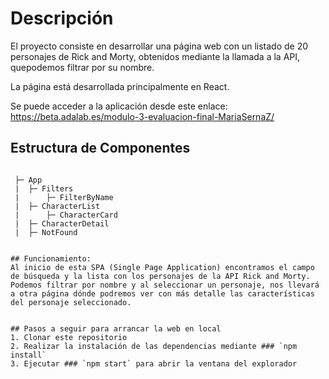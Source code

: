 # Descripción

El proyecto consiste en desarrollar una página web con un listado de 20 personajes de Rick and Morty, obtenidos mediante la llamada a la API, quepodemos filtrar por su nombre. 

La página está desarrollada principalmente en React.

Se puede acceder a la aplicación desde este enlace: https://beta.adalab.es/modulo-3-evaluacion-final-MariaSernaZ/

## Estructura de Componentes

```

 ├─ App
 |  ├─ Filters
 |      ├─ FilterByName
 |  ├─ CharacterList
 |      ├─ CharacterCard
 |  ├─ CharacterDetail
 |  ├─ NotFound
 

## Funcionamiento:
Al inicio de esta SPA (Single Page Application) encontramos el campo de búsqueda y la lista con los personajes de la API Rick and Morty. Podemos filtrar por nombre y al seleccionar un personaje, nos llevará a otra página dónde podremos ver con más detalle las características del personaje seleccionado. 


## Pasos a seguir para arrancar la web en local
1. Clonar este repositorio
2. Realizar la instalación de las dependencias mediante ### `npm install`
3. Ejecutar ### `npm start` para abrir la ventana del explorador

